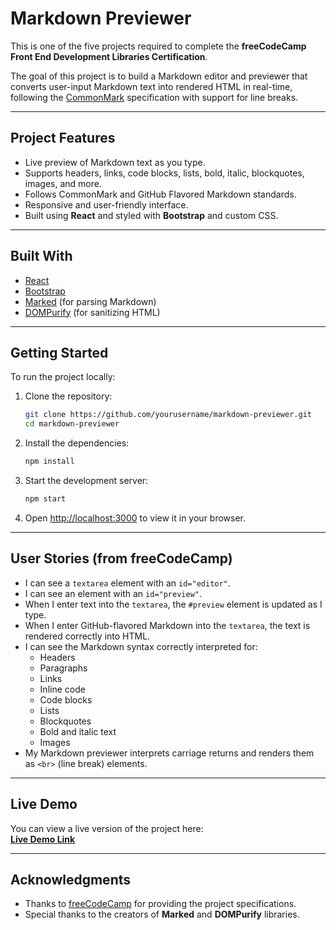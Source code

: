 

# Markdown Previewer

This is one of the five projects required to complete the **freeCodeCamp Front End Development Libraries Certification**.

The goal of this project is to build a Markdown editor and previewer that converts user-input Markdown text into rendered HTML in real-time, following the [CommonMark](https://commonmark.org/) specification with support for line breaks.

---

## Project Features

- Live preview of Markdown text as you type.
- Supports headers, links, code blocks, lists, bold, italic, blockquotes, images, and more.
- Follows CommonMark and GitHub Flavored Markdown standards.
- Responsive and user-friendly interface.
- Built using **React** and styled with **Bootstrap** and custom CSS.

---

## Built With

- [React](https://react.dev/)
- [Bootstrap](https://getbootstrap.com/)
- [Marked](https://marked.js.org/) (for parsing Markdown)
- [DOMPurify](https://github.com/cure53/DOMPurify) (for sanitizing HTML)

---

## Getting Started

To run the project locally:

1. Clone the repository:

   ```bash
   git clone https://github.com/yourusername/markdown-previewer.git
   cd markdown-previewer
   ```

2. Install the dependencies:

   ```bash
   npm install
   ```

3. Start the development server:

   ```bash
   npm start
   ```

4. Open [http://localhost:3000](http://localhost:3000) to view it in your browser.

---

## User Stories (from freeCodeCamp)

- I can see a `textarea` element with an `id="editor"`.
- I can see an element with an `id="preview"`.
- When I enter text into the `textarea`, the `#preview` element is updated as I type.
- When I enter GitHub-flavored Markdown into the `textarea`, the text is rendered correctly into HTML.
- I can see the Markdown syntax correctly interpreted for:
  - Headers
  - Paragraphs
  - Links
  - Inline code
  - Code blocks
  - Lists
  - Blockquotes
  - Bold and italic text
  - Images
- My Markdown previewer interprets carriage returns and renders them as `<br>` (line break) elements.

---


## Live Demo

You can view a live version of the project here:  
**[Live Demo Link](http://markdown-previewer-app-tau.vercel.app)**

---

## Acknowledgments

- Thanks to [freeCodeCamp](https://www.freecodecamp.org/) for providing the project specifications.
- Special thanks to the creators of **Marked** and **DOMPurify** libraries.

